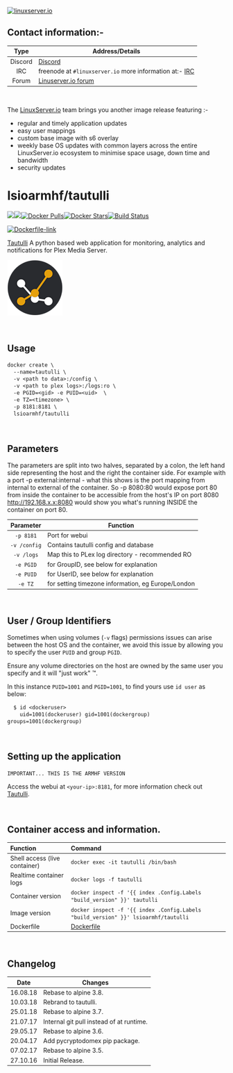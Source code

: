 [linuxserverurl]: https://linuxserver.io
[forumurl]: https://forum.linuxserver.io
[ircurl]: https://www.linuxserver.io/irc/
[podcasturl]: https://www.linuxserver.io/podcast/
[appurl]: http://tautulli.com
[dockerfileurl]: https://github.com/linuxserver/docker-tautulli-armhf/blob/master/Dockerfile
[hub]: https://hub.docker.com/r/lsioarmhf/tautulli/



[![linuxserver.io](https://raw.githubusercontent.com/linuxserver/docker-templates/master/linuxserver.io/img/linuxserver_medium.png?v=4&s=4000)][linuxserverurl]


## Contact information:- 

| Type | Address/Details | 
| :---: | --- |
| Discord | [Discord](https://discord.gg/YWrKVTn) |
| IRC | freenode at `#linuxserver.io` more information at:- [IRC][ircurl]
| Forum | [Linuserver.io forum][forumurl] |

&nbsp;
&nbsp;

The [LinuxServer.io][linuxserverurl] team brings you another image release featuring :-

 + regular and timely application updates
 + easy user mappings
 + custom base image with s6 overlay
 + weekly base OS updates with common layers across the entire LinuxServer.io ecosystem to minimise space usage, down time and bandwidth
 + security updates

# lsioarmhf/tautulli
[![](https://images.microbadger.com/badges/version/lsioarmhf/tautulli.svg)](https://microbadger.com/images/lsioarmhf/tautulli "Get your own version badge on microbadger.com")[![](https://images.microbadger.com/badges/image/lsioarmhf/tautulli.svg)](https://microbadger.com/images/lsioarmhf/tautulli "Get your own image badge on microbadger.com")[![Docker Pulls](https://img.shields.io/docker/pulls/lsioarmhf/tautulli.svg)][hub][![Docker Stars](https://img.shields.io/docker/stars/lsioarmhf/tautulli.svg)][hub][![Build Status](https://ci.linuxserver.io/buildStatus/icon?job=Docker-Builders/armhf/armhf-tautulli)](https://ci.linuxserver.io/job/Docker-Builders/job/armhf/job/armhf-tautulli/)

[![Dockerfile-link](https://raw.githubusercontent.com/linuxserver/docker-templates/master/linuxserver.io/img/Dockerfile-Link-green.png)][dockerfileurl]

[Tautulli][appurl] A python based web application for monitoring, analytics and notifications for Plex Media Server.

[![tautulli](https://raw.githubusercontent.com/linuxserver/docker-templates/master/linuxserver.io/img/tautulli-icon.png)][appurl]

&nbsp;

## Usage

```
docker create \ 
  --name=tautulli \
  -v <path to data>:/config \
  -v <path to plex logs>:/logs:ro \
  -e PGID=<gid> -e PUID=<uid>  \
  -e TZ=<timezone> \
  -p 8181:8181 \
  lsioarmhf/tautulli
```

&nbsp;

## Parameters

The parameters are split into two halves, separated by a colon, the left hand side representing the host and the right the container side. 
For example with a port -p external:internal - what this shows is the port mapping from internal to external of the container.
So -p 8080:80 would expose port 80 from inside the container to be accessible from the host's IP on port 8080
http://192.168.x.x:8080 would show you what's running INSIDE the container on port 80.


| Parameter | Function |
| :---: | --- |
| `-p 8181` | Port for webui |
| `-v /config` | Contains tautulli config and database |
| `-v /logs` | Map this to PLex log directory - recommended RO |
| `-e PGID` | for GroupID, see below for explanation |
| `-e PUID` | for UserID, see below for explanation |
| `-e TZ` | for setting timezone information, eg Europe/London |

&nbsp;

## User / Group Identifiers

Sometimes when using volumes (`-v` flags) permissions issues can arise between the host OS and the container, we avoid this issue by allowing you to specify the user `PUID` and group `PGID`.

Ensure any volume directories on the host are owned by the same user you specify and it will "just work" &trade;.

In this instance `PUID=1001` and `PGID=1001`, to find yours use `id user` as below:

```
  $ id <dockeruser>
    uid=1001(dockeruser) gid=1001(dockergroup) groups=1001(dockergroup)
```

&nbsp;

## Setting up the application
`IMPORTANT... THIS IS THE ARMHF VERSION`

Access the webui at `<your-ip>:8181`, for more information check out [Tautulli][appurl].


&nbsp;

## Container access and information.

| Function | Command |
| :--- | :--- |
| Shell access (live container) | `docker exec -it tautulli /bin/bash` |
| Realtime container logs | `docker logs -f tautulli` |
| Container version | `docker inspect -f '{{ index .Config.Labels "build_version" }}' tautulli` |
| Image version |  `docker inspect -f '{{ index .Config.Labels "build_version" }}' lsioarmhf/tautulli` |
| Dockerfile | [Dockerfile][dockerfileurl] |

&nbsp;

## Changelog

|  Date | Changes |
| :---: | --- |
| 16.08.18 | Rebase to alpine 3.8. |
| 10.03.18 | Rebrand to tautulli. |
| 25.01.18 | Rebase to alpine 3.7. |
| 21.07.17 | Internal git pull instead of at runtime. |
| 29.05.17 | Rebase to alpine 3.6. |
| 20.04.17 | Add pycryptodomex pip package. |
| 07.02.17 | Rebase to alpine 3.5. |
| 27.10.16 | Initial Release. |
